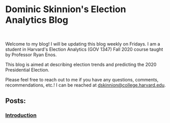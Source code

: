 # Dominic Skinnion's Election Analytics Blog

&nbsp;

Welcome to my blog! I will be updating this blog weekly on Fridays. I am a student in Harvard's Election Analytics (GOV 1347) Fall 2020 course taught by Professor Ryan Enos.

This blog is aimed at describing election trends and predicting the 2020 Presidential Election.

Please feel free to reach out to me if you have any questions, comments, recommendations, etc.! I can be reached at [dskinnion@college.harvard.edu](mailto:dskinnion@college.harvard.edu).

## Posts:

### [Introduction](posts/1_Blog_Post_Intro.html)
